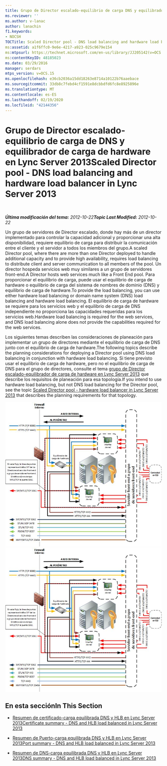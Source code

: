 ```yaml
---
title: Grupo de Director escalado-equilibrio de carga DNS y equilibrador de carga de hardware
ms.reviewer: ''
ms.author: v-lanac
author: lanachin
f1.keywords:
- NOCSH
TOCTitle: Scaled Director pool - DNS load balancing and hardware load balancer
ms:assetid: a1f6ffc0-9e6e-4217-a923-025c9679e154
ms:mtpsurl: https://technet.microsoft.com/en-us/library/JJ205142(v=OCS.15)
ms:contentKeyID: 48185023
ms.date: 03/29/2016
manager: serdars
mtps_version: v=OCS.15
ms.openlocfilehash: e36cb2036a15dd18263e8714a10122b76aaebace
ms.sourcegitcommit: 33db8c7febd4cf1591e8dcbbdfd6fc8e8925896e
ms.translationtype: MT
ms.contentlocale: es-ES
ms.lasthandoff: 02/19/2020
ms.locfileid: "42144356"
---
```

<div data-xmlns="http://www.w3.org/1999/xhtml">

<div class="topic" data-xmlns="http://www.w3.org/1999/xhtml" data-msxsl="urn:schemas-microsoft-com:xslt" data-cs="http://msdn.microsoft.com/">

<div data-asp="https://msdn2.microsoft.com/asp">

# <a name="scaled-director-pool---dns-load-balancing-and-hardware-load-balancer-in-lync-server-2013"></a><span data-ttu-id="09af4-102">Grupo de Director escalado-equilibrio de carga de DNS y equilibrador de carga de hardware en Lync Server 2013</span><span class="sxs-lookup"><span data-stu-id="09af4-102">Scaled Director pool - DNS load balancing and hardware load balancer in Lync Server 2013</span></span>

</div>

<div id="mainSection">

<div id="mainBody">

<span> </span>

<span data-ttu-id="09af4-103">_**Última modificación del tema:** 2012-10-22_</span><span class="sxs-lookup"><span data-stu-id="09af4-103">_**Topic Last Modified:** 2012-10-22_</span></span>

<span data-ttu-id="09af4-104">Un grupo de servidores de Director escalado, donde hay más de un director implementado para controlar la capacidad adicional y proporcionar una alta disponibilidad, requiere equilibrio de carga para distribuir la comunicación entre el cliente y el servidor a todos los miembros del grupo.</span><span class="sxs-lookup"><span data-stu-id="09af4-104">A scaled Director pool, where there are more than one Director deployed to handle additional capacity and to provide high availability, requires load balancing to distribute client and server communication to all members of the pool.</span></span> <span data-ttu-id="09af4-105">Un director hospeda servicios web muy similares a un grupo de servidores front-end.</span><span class="sxs-lookup"><span data-stu-id="09af4-105">A Director hosts web services much like a Front End pool.</span></span> <span data-ttu-id="09af4-106">Para proporcionar el equilibrio de carga, puede usar el equilibrio de carga de hardware o equilibrio de carga del sistema de nombres de dominio (DNS) y equilibrio de carga de hardware.</span><span class="sxs-lookup"><span data-stu-id="09af4-106">To provide the load balancing, you can use either hardware load balancing or domain name system (DNS) load balancing and hardware load balancing.</span></span> <span data-ttu-id="09af4-107">El equilibrio de carga de hardware se requiere para los servicios web y el equilibrio de carga de DNS independiente no proporciona las capacidades requeridas para los servicios web.</span><span class="sxs-lookup"><span data-stu-id="09af4-107">Hardware load balancing is required for the web services, and DNS load balancing alone does not provide the capabilities required for the web services.</span></span>

<span data-ttu-id="09af4-108">Los siguientes temas describen las consideraciones de planeación para implementar un grupo de directores mediante el equilibrio de carga de DNS junto con el equilibrio de carga de hardware.</span><span class="sxs-lookup"><span data-stu-id="09af4-108">The following topics describe the planning considerations for deploying a Director pool using DNS load balancing in conjunction with hardware load balancing.</span></span> <span data-ttu-id="09af4-109">Si tiene previsto usar el equilibrio de carga de hardware, pero no el equilibrio de carga de DNS para el grupo de directores, consulte el tema [grupo de Director escalado-equilibrador de carga de hardware en Lync Server 2013](lync-server-2013-scaled-director-pool-hardware-load-balancer.md) que describe los requisitos de planeación para esa topología.</span><span class="sxs-lookup"><span data-stu-id="09af4-109">If you intend to use hardware load balancing, but not DNS load balancing for the Director pool, see the topic [Scaled Director pool - hardware load balancer in Lync Server 2013](lync-server-2013-scaled-director-pool-hardware-load-balancer.md) that describes the planning requirements for that topology.</span></span>

<span data-ttu-id="09af4-110">![Grupo de director escalado](images/JJ205142.35a78a7a-b781-4c8f-951e-168451ba6a65(OCS.15).jpg "Grupo de director escalado")</span><span class="sxs-lookup"><span data-stu-id="09af4-110">![Scaled Director Pool](images/JJ205142.35a78a7a-b781-4c8f-951e-168451ba6a65(OCS.15).jpg "Scaled Director Pool")</span></span>

<div>

## <a name="in-this-section"></a><span data-ttu-id="09af4-111">En esta sección</span><span class="sxs-lookup"><span data-stu-id="09af4-111">In This Section</span></span>

  - [<span data-ttu-id="09af4-112">Resumen de certificado-carga equilibrada DNS y HLB en Lync Server 2013</span><span class="sxs-lookup"><span data-stu-id="09af4-112">Certificate summary - DNS and HLB load balanced in Lync Server 2013</span></span>](lync-server-2013-certificate-summary-dns-and-hlb-load-balanced.md)

  - [<span data-ttu-id="09af4-113">Resumen de Puerto-carga equilibrada DNS y HLB en Lync Server 2013</span><span class="sxs-lookup"><span data-stu-id="09af4-113">Port summary - DNS and HLB load balanced in Lync Server 2013</span></span>](lync-server-2013-port-summary-dns-and-hlb-load-balanced.md)

  - [<span data-ttu-id="09af4-114">Resumen de DNS-carga equilibrada DNS y HLB en Lync Server 2013</span><span class="sxs-lookup"><span data-stu-id="09af4-114">DNS summary - DNS and HLB load balanced in Lync Server 2013</span></span>](lync-server-2013-dns-summary-dns-and-hlb-load-balanced.md)

</div>

</div>

<span> </span>

</div>

</div>

</div>

